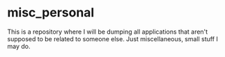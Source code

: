 # misc_personal
This is a repository where I will be dumping all applications that aren't supposed to be related to someone else. Just miscellaneous, small stuff I may do.
